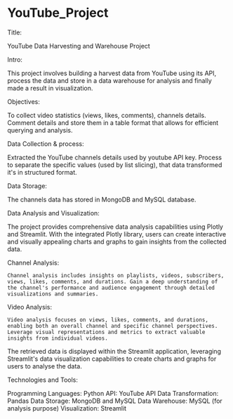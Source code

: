# YouTube_Project
Title: 

 YouTube Data Harvesting and Warehouse Project 

Intro: 

This project involves building a harvest data from YouTube using its API, process the data and store in a data warehouse for analysis and finally made a result in visualization. 

Objectives: 

To collect video statistics (views, likes, comments), channels details. Comment details and store them in a table format that allows for efficient querying and analysis. 

Data Collection & process: 

Extracted the YouTube channels details used by youtube API key. Process to separate the specific values (used by list slicing), that data transformed it's in structured format. 

Data Storage: 

The channels data has stored in MongoDB and MySQL database. 

Data Analysis and Visualization:  

The project provides comprehensive data analysis capabilities using Plotly and Streamlit. With the integrated Plotly library, users can create interactive and visually appealing charts and graphs to gain insights from the collected data. 

  Channel Analysis:  

    Channel analysis includes insights on playlists, videos, subscribers, views, likes, comments, and durations. Gain a deep understanding of the channel's performance and audience engagement through detailed visualizations and summaries. 

  Video Analysis:  

    Video analysis focuses on views, likes, comments, and durations, enabling both an overall channel and specific channel perspectives. Leverage visual representations and metrics to extract valuable insights from individual videos. 

The retrieved data is displayed within the Streamlit application, leveraging Streamlit's data visualization capabilities to create charts and graphs for users to analyse the data. 

Technologies and Tools: 

Programming Languages: Python 
API: YouTube API 
Data Transformation: Pandas 
Data Storage: MongoDB and MySQL 
Data Warehouse: MySQL (for analysis purpose) 
Visualization: Streamlit 
